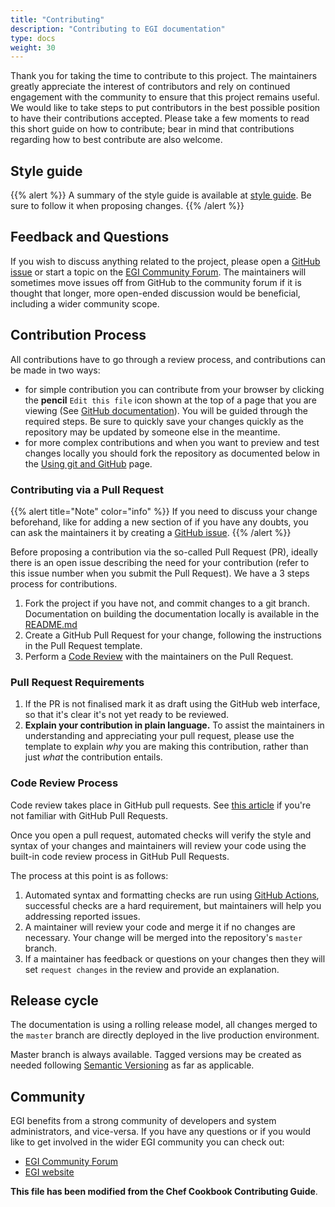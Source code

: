 ```yaml
---
title: "Contributing"
description: "Contributing to EGI documentation"
type: docs
weight: 30
---
```


Thank you for taking the time to contribute to this project. The maintainers
greatly appreciate the interest of contributors and rely on continued engagement
with the community to ensure that this project remains useful. We would like to
take steps to put contributors in the best possible position to have their
contributions accepted. Please take a few moments to read this short guide on
how to contribute; bear in mind that contributions regarding how to best
contribute are also welcome.

## Style guide

{{% alert %}} A summary of the style guide is available at
[style guide](./style/). Be sure to follow it when proposing changes.
{{% /alert %}}

## Feedback and Questions

If you wish to discuss anything related to the project, please open a
[GitHub issue](https://github.com/EGI-Federation/documentation/issues/new) or
start a topic on the [EGI Community Forum](https://community.egi.eu). The
maintainers will sometimes move issues off from GitHub to the community forum if
it is thought that longer, more open-ended discussion would be beneficial,
including a wider community scope.

## Contribution Process

All contributions have to go through a review process, and contributions can be
made in two ways:

- for simple contribution you can contribute from your browser by clicking the
  **pencil** `Edit this file` icon shown at the top of a page that you are
  viewing (See
  [GitHub documentation](https://help.github.com/en/github/managing-files-in-a-repository/editing-files-in-another-users-repository)).
  You will be guided through the required steps. Be sure to quickly save your
  changes quickly as the repository may be updated by someone else in the
  meantime.
- for more complex contributions and when you want to preview and test changes
  locally you should fork the repository as documented below in the
  [Using git and GitHub](./git) page.

### Contributing via a Pull Request

{{% alert title="Note" color="info" %}} If you need to discuss your change
beforehand, like for adding a new section of if you have any doubts, you can ask
the maintainers it by creating a
[GitHub issue](https://github.com/EGI-Federation/documentation/issues/new).
{{% /alert %}}

Before proposing a contribution via the so-called Pull Request (PR), ideally
there is an open issue describing the need for your contribution (refer to this
issue number when you submit the Pull Request). We have a 3 steps process for
contributions.

1. Fork the project if you have not, and commit changes to a git branch.
   Documentation on building the documentation locally is available in the
   [README.md](https://github.com/EGI-Federation/documentation/blob/master/README.md)
1. Create a GitHub Pull Request for your change, following the instructions in
   the Pull Request template.
1. Perform a [Code Review](#code-review-process) with the maintainers on the
   Pull Request.

### Pull Request Requirements

1. If the PR is not finalised mark it as draft using the GitHub web interface,
   so that it's clear it's not yet ready to be reviewed.
1. **Explain your contribution in plain language.** To assist the maintainers in
   understanding and appreciating your pull request, please use the template to
   explain _why_ you are making this contribution, rather than just _what_ the
   contribution entails.

### Code Review Process

Code review takes place in GitHub pull requests. See
[this article](https://help.github.com/articles/about-pull-requests/) if you're
not familiar with GitHub Pull Requests.

Once you open a pull request, automated checks will verify the style and syntax
of your changes and maintainers will review your code using the built-in code
review process in GitHub Pull Requests.

The process at this point is as follows:

1. Automated syntax and formatting checks are run using
   [GitHub Actions](https://github.com/features/actions), successful checks are
   a hard requirement, but maintainers will help you addressing reported issues.
1. A maintainer will review your code and merge it if no changes are necessary.
   Your change will be merged into the repository's `master` branch.
1. If a maintainer has feedback or questions on your changes then they will set
   `request changes` in the review and provide an explanation.

## Release cycle

The documentation is using a rolling release model, all changes merged to the
`master` branch are directly deployed in the live production environment.

Master branch is always available. Tagged versions may be created as needed
following [Semantic Versioning](https://semver.org/) as far as applicable.

## Community

EGI benefits from a strong community of developers and system administrators,
and vice-versa. If you have any questions or if you would like to get involved
in the wider EGI community you can check out:

- [EGI Community Forum](https://community.egi.eu/)
- [EGI website](https://www.egi.eu)

**This file has been modified from the Chef Cookbook Contributing Guide**.

